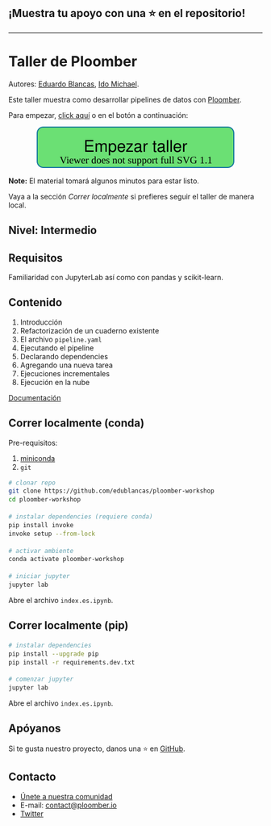 ## ¡Muestra tu apoyo con una ⭐️ en el repositorio!

---


# Taller de Ploomber

Autores: [Eduardo Blancas](https://twitter.com/edublancas), [Ido Michael](https://www.linkedin.com/in/ido-michael/).

Este taller muestra como desarrollar pipelines de datos con [Ploomber](https://github.com/ploomber/ploomber).

Para empezar, [click aquí](https://mybinder.org/v2/gh/edublancas/ploomber-workshop/main?urlpath=lab/tree/index.es.ipynb) o en el botón a continuación:

<p align="center">
  <a href="https://mybinder.org/v2/gh/edublancas/ploomber-workshop/main?urlpath=lab/tree/index.es.ipynb"> <img src="_static/workshop.es.svg" alt="Empezar taller"> </a>
</p>

**Note:** El material tomará algunos minutos para estar listo.

Vaya a la sección *Correr localmente* si prefieres seguir el taller de manera local.

## Nivel: Intermedio

## Requisitos

Familiaridad con JupyterLab así como con pandas y scikit-learn.

## Contenido

1. Introducción
2. Refactorización de un cuaderno existente
3. El archivo `pipeline.yaml`
4. Ejecutando el pipeline
5. Declarando dependencies
6. Agregando una nueva tarea
7. Ejecuciones incrementales
8. Ejecución en la nube

[Documentación](https://ploomber.readthedocs.io/en/latest/get-started/index.html)


## Correr localmente (conda)

Pre-requisitos:

1. [miniconda](https://docs.conda.io/en/latest/miniconda.html)
2. `git`

```sh
# clonar repo
git clone https://github.com/edublancas/ploomber-workshop
cd ploomber-workshop

# instalar dependencies (requiere conda)
pip install invoke
invoke setup --from-lock

# activar ambiente
conda activate ploomber-workshop

# iniciar jupyter
jupyter lab
```

Abre el archivo `index.es.ipynb`.

## Correr localmente (pip)

```sh
# instalar dependencies
pip install --upgrade pip
pip install -r requirements.dev.txt

# comenzar jupyter
jupyter lab
```

Abre el archivo `index.es.ipynb`.

## Apóyanos

Si te gusta nuestro proyecto, danos una ⭐️ en [GitHub](https://github.com/ploomber/ploomber).

## Contacto

* [Únete a nuestra comunidad](http://community.ploomber.io)
* E-mail: [contact@ploomber.io](mailto:contact@ploomber.io)
* [Twitter](https://twitter.com/ploomber)
